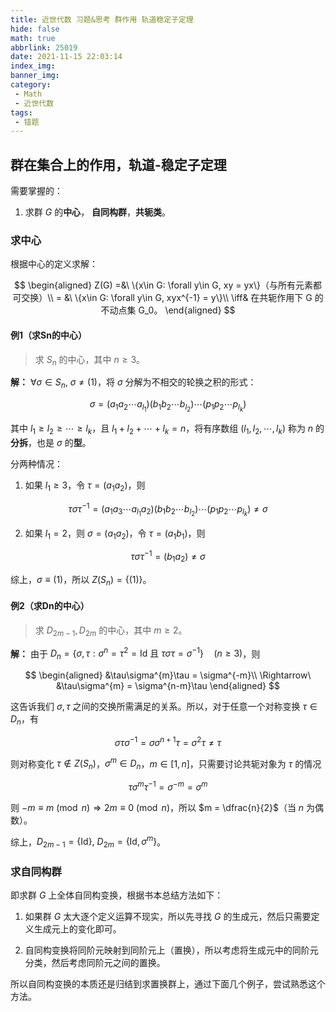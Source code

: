 ```yaml
---
title: 近世代数 习题&思考 群作用 轨道稳定子定理
hide: false
math: true
abbrlink: 25019
date: 2021-11-15 22:03:14
index_img:
banner_img:
category:
 - Math
 - 近世代数
tags:
 - 错题
---
```


## 群在集合上的作用，轨道-稳定子定理

需要掌握的：

1. 求群 $G$ 的**中心**， **自同构群**，**共轭类**。

### 求中心

根据中心的定义求解：

$$
\begin{aligned}
Z(G) =&\ \{x\in G: \forall y\in G, xy = yx\}（与所有元素都可交换）\\
= &\ \{x\in G: \forall y\in G, xyx^{-1} = y\}\\
\iff& 在共轭作用下 G 的不动点集 G_0。
\end{aligned}
$$

#### 例1（求Sn的中心）

> 求 $S_n$ 的中心，其中 $n\geqslant 3$。

**解：** $\forall \sigma\in S_n,\ \sigma\neq (1)$，将 $\sigma$ 分解为不相交的轮换之积的形式：

$$
\sigma = (a_1a_2\cdots a_{l_1})(b_1b_2\cdots b_{l_2})\cdots(p_1p_2\cdots p_{l_k})
$$

其中 $l_1 \geqslant l_2\geqslant \cdots\geqslant l_k$，且 $l_1+l_2+\cdots +l_k = n$，将有序数组 $(l_1,l_2,\cdots,l_k)$ 称为 $n$ 的**分拆**，也是 $\sigma$ 的**型**。

分两种情况：

1. 如果 $l_1\geqslant 3$，令 $\tau = (a_1a_2)$，则

$$
\tau\sigma\tau^{-1} = (a_1a_3\cdots a_{l_1}a_2)(b_1b_2\cdots b_{l_2})\cdots(p_1p_2\cdots p_{l_k})\neq \sigma
$$

2. 如果 $l_1 = 2$，则 $\sigma = (a_1a_2)$，令 $\tau = (a_1b_1)$，则

$$
\tau\sigma\tau^{-1} = (b_1a_2)\neq \sigma
$$

综上，$\sigma\equiv (1)$，所以 $Z(S_n) = \{(1)\}$。

#### 例2（求Dn的中心）

> 求 $D_{2m-1},D_{2m}$ 的中心，其中 $m\geqslant 2$。

**解：** 由于 $D_n = \{\sigma, \tau: \sigma^n = \tau^2 = \text{Id}\text{ 且 } \tau\sigma\tau = \sigma^{-1}\}\quad (n\geqslant 3)$，则

$$
\begin{aligned}
&\tau\sigma^{m}\tau = \sigma^{-m}\\
\Rightarrow\  &\tau\sigma^{m} = \sigma^{n-m}\tau
\end{aligned}
$$

这告诉我们 $\sigma, \tau$ 之间的交换所需满足的关系。所以，对于任意一个对称变换 $\tau\in D_n$，有

$$
\sigma\tau\sigma^{-1} = \sigma\sigma^{n+1}\tau = \sigma^{2}\tau\neq \tau
$$

则对称变化 $\tau\notin Z(S_n)$，$\sigma^m\in D_n$，$m\in[1,n]$，只需要讨论共轭对象为 $\tau$ 的情况

$$
\tau\sigma^m\tau^{-1} = \sigma^{-m} = \sigma^{m}
$$

则 $-m\equiv m\pmod n\Rightarrow 2m\equiv 0\pmod n$，所以 $m = \dfrac{n}{2}$（当 $n$ 为偶数）。

综上，$D_{2m-1} = \{\text{Id}\},\ D_{2m} = \{\text{Id}, \sigma^m\}$。

### 求自同构群

即求群 $G$ 上全体自同构变换，根据书本总结方法如下：

1. 如果群 $G$ 太大逐个定义运算不现实，所以先寻找 $G$ 的生成元，然后只需要定义生成元上的变化即可。

2. 自同构变换将同阶元映射到同阶元上（置换），所以考虑将生成元中的同阶元分类，然后考虑同阶元之间的置换。

所以自同构变换的本质还是归结到求置换群上，通过下面几个例子，尝试熟悉这个方法。
